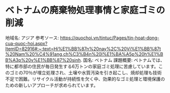# ベトナムの廃棄物処理事情と家庭ゴミの削減

地域名: アジア
参考ソース: https://quochoi.vn/tintuc/Pages/tin-hoat-dong-cua-quoc-hoi.aspx?ItemID=82916#:~:text=Hi%E1%BB%87n%20nay%2C%20Vi%E1%BB%87t%20Nam%20%C4%91ang,ch%C3%B4n%20l%E1%BA%A5p%20h%E1%BB%A3p%20v%E1%BB%87%20sinh.
国名: ベトナム
課題概要: ベトナムでは、特に都市部の住民が毎日発生する6万トンの家庭ゴミ処理に苦慮しています。このゴミの70％が埋立処理され、土壌や水質汚染を引き起こし、焼却処理も技術不足で困難。リサイクル活動が持続性を欠く中、効果的なゴミ処理と環境保護のための新しいアプローチが求められています。 ​